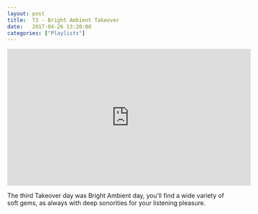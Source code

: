 ```yaml
---
layout: post
title:  T3 - Bright Ambient Takeover
date:   2017-04-26 13:20:00
categories: ["Playlists"]
---
```


<iframe align="center" width="560" height="315" src="https://www.youtube.com/embed/videoseries?list=PLXG1UxdN3qL-ariVdkOBWG_qkJ_qzI78A" frameborder="0" allowfullscreen></iframe>

The third Takeover day was Bright Ambient day, you'll find a wide variety of soft gems, as always with deep sonorities for your listening pleasure.